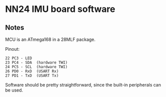 # NN24 IMU board software

## Notes

MCU is an ATmega168 in a 28MLF package.

Pinout:

	22 PC3 - LED
    23 PC4 - SDA  (hardware TWI)
	24 PC5 - SCL  (hardware TWI)
	26 PD0 - RxD  (USART Rx)
	27 PD1 - TxD  (USART Tx)
	
Software should be pretty straightforward, since the built-in peripherals can be used.


